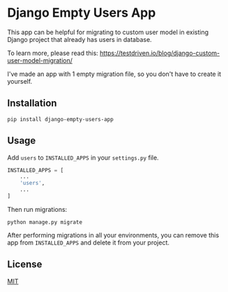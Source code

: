 # Django Empty Users App

This app can be helpful for migrating to custom user model in existing Django project that already has users in database.

To learn more, please read this:
https://testdriven.io/blog/django-custom-user-model-migration/

I've made an app with 1 empty migration file, so you don't have to create it yourself.

## Installation

```shell
pip install django-empty-users-app
```

## Usage

Add `users` to `INSTALLED_APPS` in your `settings.py` file.

```python
INSTALLED_APPS = [
    ...
    'users',
    ...
]
```

Then run migrations:

```shell
python manage.py migrate
```

After performing migrations in all your environments, you can remove this app from `INSTALLED_APPS` and delete it from your project.

## License

[MIT](https://choosealicense.com/licenses/mit/)
